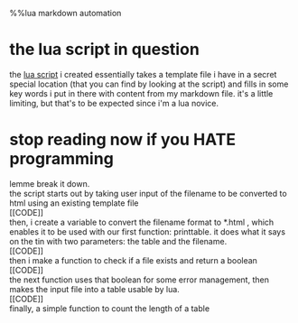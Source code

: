 %%lua markdown automation

# the lua script in question

the <a href="https://mote.moe/scripts/mdconvert.lua">lua script</a> i created essentially takes a template file i have in a secret special location (that you can find by looking at the script) and fills in some key words i put in there with content from my markdown file. it's a little limiting, but that's to be expected since i'm a lua novice.

# stop reading now if you HATE programming

lemme break it down.<br>the script starts out by taking user input of the filename to be converted to html using an existing template file<br> [[CODE]] <br>then, i create a variable to convert the filename format to *.html , which enables it to be used with our first function: printtable. it does what it says on the tin with two parameters: the table and the filename.<br>[[CODE]]<br>then i make a function to check if a file exists and return a boolean<br>[[CODE]]<br>the next function uses that boolean for some error management, then makes the input file into a table usable by lua.<br>[[CODE]]<br>finally, a simple function to count the length of a table
